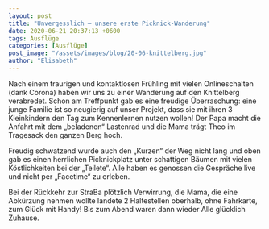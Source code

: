 ```yaml
---
layout: post
title: "Unvergesslich – unsere erste Picknick-Wanderung"
date: 2020-06-21 20:37:13 +0600
tags: Ausflüge
categories: [Ausflüge]
post_image: "/assets/images/blog/20-06-knittelberg.jpg"
author: "Elisabeth"
---
```


<p>Nach einem traurigen und kontaktlosen Frühling mit vielen Onlineschalten (dank Corona) haben wir uns zu einer Wanderung auf den Knittelberg verabredet. Schon am Treffpunkt  gab es eine freudige Überraschung: eine junge Familie ist so neugierig auf unser Projekt, dass sie mit ihren 3 Kleinkindern den Tag zum Kennenlernen nutzen wollen! Der Papa macht die Anfahrt mit dem „beladenen“ Lastenrad und die  Mama trägt Theo im Tragesack den ganzen Berg hoch. </p>

<p>Freudig schwatzend wurde auch den  „Kurzen“ der Weg nicht lang und oben gab es einen herrlichen Picknickplatz unter schattigen Bäumen mit vielen Köstlichkeiten bei der „Teilete“. Alle haben es genossen die Gespräche live und nicht per „Facetime“ zu erleben. </p>

<p> Bei der Rückkehr zur StraBa plötzlich Verwirrung, die Mama, die eine Abkürzung nehmen wollte landete 2 Haltestellen oberhalb, ohne Fahrkarte, zum Glück mit Handy! Bis zum Abend waren dann wieder Alle glücklich Zuhause.</p>
